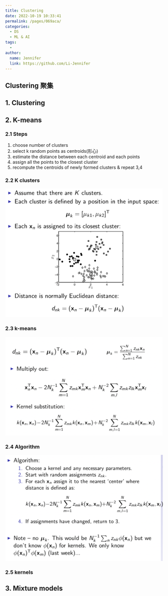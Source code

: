 ```yaml
---
title: Clustering
date: 2022-10-19 10:33:41
permalink: /pages/069aca/
categories:
  - DS
  - ML & AI
tags:
  - 
author: 
  name: Jennifer
  link: https://github.com/Li-Jennifer
---
```


## Clustering 聚集
## 1. Clustering
## 2. K-means
### 2.1 Steps
1. choose number of clusters
2. select k random points as centroids(形心)
3. estimate the distance between each centroid and each points
4. assign all the points to the closest cluster
5. recompute the centroids of newly formed clusters & repeat 3,4
### 2.2 K clusters
![](../../img/ml_kmeans.png)
### 2.3 k-means
![](../../img/ml_k_means.png)
### 2.4 Algorithm
![](../../img/ml_kmeans_algorithm.png)
### 2.5 kernels

## 3. Mixture models